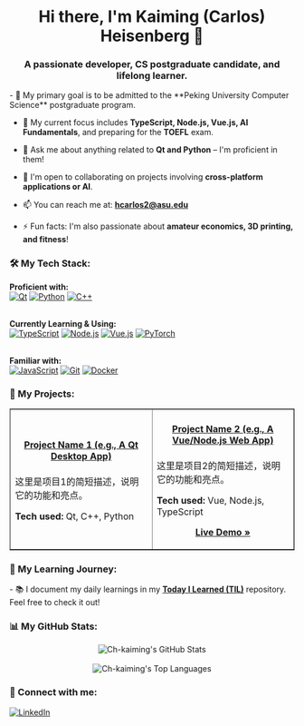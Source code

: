 <p align="center">
  </p>

<h1 align="center">Hi there, I'm Kaiming (Carlos) Heisenberg 👋</h1>
<h3 align="center">A passionate developer, CS postgraduate candidate, and lifelong learner.</h3>

<p align="left">
  - 🎯 My primary goal is to be admitted to the **Peking University Computer Science** postgraduate program.
  
  - 🌱 My current focus includes **TypeScript, Node.js, Vue.js, AI Fundamentals**, and preparing for the **TOEFL** exam.
  
  - 💬 Ask me about anything related to **Qt and Python** – I'm proficient in them!

  - 🤝 I'm open to collaborating on projects involving **cross-platform applications or AI**.
  
  - 📫 You can reach me at: **hcarlos2@asu.edu**

  - ⚡ Fun facts: I'm also passionate about **amateur economics, 3D printing, and fitness**!
</p>

<h3 align="left">🛠️ My Tech Stack:</h3>
<p align="left">
  <strong>Proficient with:</strong><br>
  <a href="#"><img alt="Qt" src="https://img.shields.io/badge/Qt-41CD52?style=for-the-badge&logo=qt&logoColor=white"></a>
  <a href="#"><img alt="Python" src="https://img.shields.io/badge/Python-3776AB?style=for-the-badge&logo=python&logoColor=white"></a>
  <a href="#"><img alt="C++" src="https://img.shields.io/badge/C%2B%2B-00599C?style=for-the-badge&logo=c%2B%2B&logoColor=white"></a>
  <br><br>
  
  <strong>Currently Learning & Using:</strong><br>
  <a href="#"><img alt="TypeScript" src="https://img.shields.io/badge/TypeScript-3178C6?style=for-the-badge&logo=typescript&logoColor=white"></a>
  <a href="#"><img alt="Node.js" src="https://img.shields.io/badge/Node.js-339933?style=for-the-badge&logo=nodedotjs&logoColor=white"></a>
  <a href="#"><img alt="Vue.js" src="https://img.shields.io/badge/Vue.js-4FC08D?style=for-the-badge&logo=vue.js&logoColor=white"></a>
  <a href="#"><img alt="PyTorch" src="https://img.shields.io/badge/PyTorch-EE4C2C?style=for-the-badge&logo=pytorch&logoColor=white"></a>
  <br><br>

  <strong>Familiar with:</strong><br>
  <a href="#"><img alt="JavaScript" src="https://img.shields.io/badge/JavaScript-F7DF1E?style=for-the-badge&logo=javascript&logoColor=black"></a>
  <a href="#"><img alt="Git" src="https://img.shields.io/badge/Git-F05032?style=for-the-badge&logo=git&logoColor=white"></a>
  <a href="#"><img alt="Docker" src="https://img.shields.io/badge/Docker-2496ED?style=for-the-badge&logo=docker&logoColor=white"></a>
</p>

<h3 align="left">🚀 My Projects:</h3>
<table border="1">
  <tr>
    <td width="50%">
      <h4 align="center"><a href="[你的项目仓库链接]">Project Name 1 (e.g., A Qt Desktop App)</a></h4>
      <p>这里是项目1的简短描述，说明它的功能和亮点。</p>
      <p><strong>Tech used:</strong> Qt, C++, Python</p>
      <p align="center">
        </p>
    </td>
    <td width="50%">
      <h4 align="center"><a href="[你的项目仓库链接]">Project Name 2 (e.g., A Vue/Node.js Web App)</a></h4>
      <p>这里是项目2的简短描述，说明它的功能和亮点。</p>
      <p><strong>Tech used:</strong> Vue, Node.js, TypeScript</p>
      <p align="center">
        <a href="[项目的在线演示链接]"><strong>Live Demo »</strong></a>
      </p>
    </td>
  </tr>
</table>

<h3 align="left">📝 My Learning Journey:</h3>
<p>
  - 📚 I document my daily learnings in my <a href="https://github.com/Ch-kaiming/TIL"><strong>Today I Learned (TIL)</strong></a> repository. Feel free to check it out!
  </p>


<h3 align="left">📊 My GitHub Stats:</h3>
<p align="center">
  <img align="center" src="https://github-readme-stats.vercel.app/api?username=Ch-kaiming&show_icons=true&theme=dracula&count_private=true" alt="Ch-kaiming's GitHub Stats" />
  <br><br>
  <img align="center" src="https://github-readme-stats.vercel.app/api/top-langs/?username=Ch-kaiming&layout=compact&theme=dracula" alt="Ch-kaiming's Top Languages" />
</p>

<h3 align="left">🤝 Connect with me:</h3>
<p align="left">
  <a href="https://www.linkedin.com/in/carlos-heisenberg-b06829377/" target="_blank"><img alt="LinkedIn" src="https://img.shields.io/badge/LinkedIn-0A66C2?style=for-the-badge&logo=linkedin&logoColor=white"></a>
</p>

<!--
**Ch-kaiming/Ch-kaiming** is a ✨ _special_ ✨ repository because its `README.md` (this file) appears on your GitHub profile.

Here are some ideas to get you started:

- 🔭 I’m currently working on ...
- 🌱 I’m currently learning ...
- 👯 I’m looking to collaborate on ...
- 🤔 I’m looking for help with ...
- 💬 Ask me about ...
- 📫 How to reach me: ...
- 😄 Pronouns: ...
- ⚡ Fun fact: ...
-->
